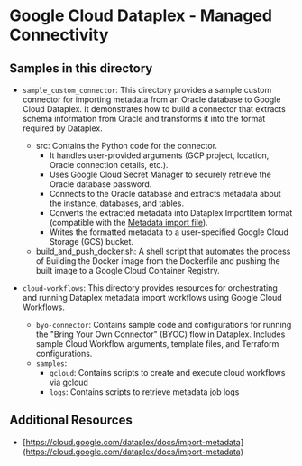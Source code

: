 # Google Cloud Dataplex - Managed Connectivity

## Samples in this directory

* `sample_custom_connector`: This directory provides a sample custom connector for importing metadata from an Oracle database to Google Cloud Dataplex. It demonstrates how to build a connector that extracts schema information from Oracle and transforms it into the format required by Dataplex.

  * src: Contains the Python code for the connector.
      * It handles user-provided arguments (GCP project, location, Oracle connection details, etc.).
      * Uses Google Cloud Secret Manager to securely retrieve the Oracle database password.
      * Connects to the Oracle database and extracts metadata about the instance, databases, and tables.
      * Converts the extracted metadata into Dataplex ImportItem format (compatible with the [Metadata import file](https://cloud.google.com/dataplex/docs/import-metadata#metadata-import-file)).
      * Writes the formatted metadata to a user-specified Google Cloud Storage (GCS) bucket.
  * build_and_push_docker.sh: A shell script that automates the process of Building the Docker image from the Dockerfile and    pushing the built image to a Google Cloud Container Registry.

* `cloud-workflows`: This directory provides resources for orchestrating and running Dataplex metadata import workflows using Google Cloud Workflows.

    * `byo-connector`: Contains sample code and configurations for running the "Bring Your Own Connector" (BYOC) flow in Dataplex. Includes sample Cloud Workflow arguments, template files, and Terraform configurations.
    * `samples`:
        * `gcloud`: Contains scripts to create and execute cloud workflows via gcloud
        * `logs`: Contains scripts to retrieve metadata job logs

## Additional Resources

*  [https://cloud.google.com/dataplex/docs/import-metadata](https://cloud.google.com/dataplex/docs/import-metadata)
